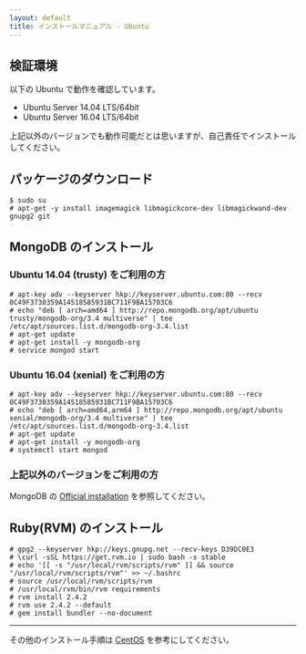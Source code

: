 ```yaml
---
layout: default
title: インストールマニュアル - Ubuntu
---
```


## 検証環境

以下の Ubuntu で動作を確認しています。

- Ubuntu Server 14.04 LTS/64bit
- Ubuntu Server 16.04 LTS/64bit

上記以外のバージョンでも動作可能だとは思いますが、自己責任でインストールしてください。

## パッケージのダウンロード

~~~
$ sudo su
# apt-get -y install imagemagick libmagickcore-dev libmagickwand-dev gnupg2 git
~~~

## MongoDB のインストール

### Ubuntu 14.04 (trusty) をご利用の方

~~~
# apt-key adv --keyserver hkp://keyserver.ubuntu.com:80 --recv 0C49F3730359A14518585931BC711F9BA15703C6
# echo "deb [ arch=amd64 ] http://repo.mongodb.org/apt/ubuntu trusty/mongodb-org/3.4 multiverse" | tee /etc/apt/sources.list.d/mongodb-org-3.4.list
# apt-get update
# apt-get install -y mongodb-org
# service mongod start
~~~

### Ubuntu 16.04 (xenial) をご利用の方

~~~
# apt-key adv --keyserver hkp://keyserver.ubuntu.com:80 --recv 0C49F3730359A14518585931BC711F9BA15703C6
# echo "deb [ arch=amd64,arm64 ] http://repo.mongodb.org/apt/ubuntu xenial/mongodb-org/3.4 multiverse" | tee /etc/apt/sources.list.d/mongodb-org-3.4.list
# apt-get update
# apt-get install -y mongodb-org
# systemctl start mongod
~~~

### 上記以外のバージョンをご利用の方

MongoDB の [Official installation](https://docs.mongodb.com/manual/tutorial/install-mongodb-on-ubuntu/) を参照してください。

## Ruby(RVM) のインストール

~~~
# gpg2 --keyserver hkp://keys.gnupg.net --recv-keys D39DC0E3
# \curl -sSL https://get.rvm.io | sudo bash -s stable
# echo '[[ -s "/usr/local/rvm/scripts/rvm" ]] && source "/usr/local/rvm/scripts/rvm"' >> ~/.bashrc
# source /usr/local/rvm/scripts/rvm
# /usr/local/rvm/bin/rvm requirements
# rvm install 2.4.2
# rvm use 2.4.2 --default
# gem install bundler --no-document
~~~

---
その他のインストール手順は [CentOS](manual.html) を参考にしてください。
